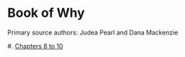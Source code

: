 # Book of Why

Primary source authors: Judea Pearl and Dana Mackenzie

#. [Chapters 8 to 10](chapters8-10.pdf)
